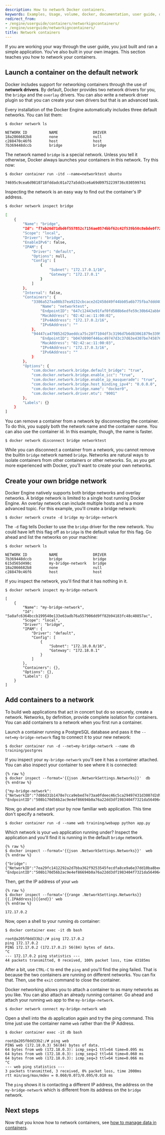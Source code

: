 ```yaml
---
description: How to network Docker containers.
keywords: Examples, Usage, volume, docker, documentation, user guide, data,  volumes
redirect_from:
- /engine/userguide/containers/networkigncontainers/
- /engine/userguide/networkigncontainers/
title: Network containers
---
```


If you are working your way through the user guide, you just built and ran a
simple application. You've also built in your own images. This section teaches
you how to network your containers.

## Launch a container on the default network

Docker includes support for networking containers through the use of **network
drivers**. By default, Docker provides two network drivers for you, the
`bridge` and the `overlay` drivers. You can also write a network driver plugin so
that you can create your own drivers but that is an advanced task.

Every installation of the Docker Engine automatically includes three default networks. You can list them:

    $ docker network ls

    NETWORK ID          NAME                DRIVER
    18a2866682b8        none                null
    c288470c46f6        host                host
    7b369448dccb        bridge              bridge

The network named `bridge` is a special network. Unless you tell it otherwise, Docker always launches your containers in this network. Try this now:

    $ docker container run -itd --name=networktest ubuntu

    74695c9cea6d9810718fddadc01a727a5dd3ce6a69d09752239736c030599741

Inspecting the network is an easy way to find out the container's IP address.

```bash
$ docker network inspect bridge

[
    {
        "Name": "bridge",
        "Id": "f7ab26d71dbd6f557852c7156ae0574bbf62c42f539b50c8ebde0f728a253b6f",
        "Scope": "local",
        "Driver": "bridge",
        "EnableIPv6": false,
        "IPAM": {
            "Driver": "default",
            "Options": null,
            "Config": [
                {
                    "Subnet": "172.17.0.1/16",
                    "Gateway": "172.17.0.1"
                }
            ]
        },
        "Internal": false,
        "Containers": {
            "3386a527aa08b37ea9232cbcace2d2458d49f44bb05a6b775fba7ddd40d8f92c": {
                "Name": "networktest",
                "EndpointID": "647c12443e91faf0fd508b6edfe59c30b642abb60dfab890b4bdccee38750bc1",
                "MacAddress": "02:42:ac:11:00:02",
                "IPv4Address": "172.17.0.2/16",
                "IPv6Address": ""
            },
            "94447ca479852d29aeddca75c28f7104df3c3196d7b6d83061879e339946805c": {
                "EndpointID": "b047d090f446ac49747d3c37d63e4307be745876db7f0ceef7b311cbba615f48",
                "MacAddress": "02:42:ac:11:00:03",
                "IPv4Address": "172.17.0.3/16",
                "IPv6Address": ""
            }
        },
        "Options": {
            "com.docker.network.bridge.default_bridge": "true",
            "com.docker.network.bridge.enable_icc": "true",
            "com.docker.network.bridge.enable_ip_masquerade": "true",
            "com.docker.network.bridge.host_binding_ipv4": "0.0.0.0",
            "com.docker.network.bridge.name": "docker0",
            "com.docker.network.driver.mtu": "9001"
        },
        "Labels": {}
    }
]
```

You can remove a container from a network by disconnecting the container. To do this, you supply both the network name and the container name. You can also use the container id. In this example, though, the name is faster.

    $ docker network disconnect bridge networktest

While you can disconnect a container from a network, you cannot remove the  builtin `bridge` network named `bridge`. Networks are natural ways to isolate containers from other containers or other networks. So, as you get more experienced with Docker, you'll want to create your own networks.

## Create your own bridge network

Docker Engine natively supports both bridge networks and overlay networks. A bridge network is limited to a single host running Docker Engine. An overlay network can include multiple hosts and is a more advanced topic. For this example, you'll create a bridge network:

    $ docker network create -d bridge my-bridge-network

The `-d` flag tells Docker to use the `bridge` driver for the new network. You could have left this flag off as `bridge` is the default value for this flag. Go ahead and list the networks on your machine:

    $ docker network ls

    NETWORK ID          NAME                DRIVER
    7b369448dccb        bridge              bridge
    615d565d498c        my-bridge-network   bridge
    18a2866682b8        none                null
    c288470c46f6        host                host

If you inspect the network, you'll find that it has nothing in it.

    $ docker network inspect my-bridge-network

    [
        {
            "Name": "my-bridge-network",
            "Id": "5a8afc6364bccb199540e133e63adb76a557906dd9ff82b94183fc48c40857ac",
            "Scope": "local",
            "Driver": "bridge",
            "IPAM": {
                "Driver": "default",
                "Config": [
                    {
                        "Subnet": "172.18.0.0/16",
                        "Gateway": "172.18.0.1"
                    }
                ]
            },
            "Containers": {},
            "Options": {},
            "Labels": {}
        }
    ]

## Add containers to a network

To build web applications that act in concert but do so securely, create a
network. Networks, by definition, provide complete isolation for containers. You
can add containers to a network when you first run a container.

Launch a container running a PostgreSQL database and pass it the `--net=my-bridge-network` flag to connect it to your new network:

    $ docker container run -d --net=my-bridge-network --name db training/postgres

If you inspect your `my-bridge-network` you'll see it has a container attached.
You can also inspect your container to see where it is connected:

    {% raw %}
    $ docker inspect --format='{{json .NetworkSettings.Networks}}'  db
    {% endraw %}

    {"my-bridge-network":{"NetworkID":"7d86d31b1478e7cca9ebed7e73aa0fdeec46c5ca29497431d3007d2d9e15ed99",
    "EndpointID":"508b170d56b2ac9e4ef86694b0a76a22dd3df1983404f7321da5649645bf7043","Gateway":"172.18.0.1","IPAddress":"172.18.0.2","IPPrefixLen":16,"IPv6Gateway":"","GlobalIPv6Address":"","GlobalIPv6PrefixLen":0,"MacAddress":"02:42:ac:11:00:02"}}

Now, go ahead and start your by now familiar web application. This time don't specify a network.

    $ docker container run -d --name web training/webapp python app.py

Which network is your `web` application running under? Inspect the application and you'll find it is running in the default `bridge` network.

    {% raw %}
    $ docker inspect --format='{{json .NetworkSettings.Networks}}'  web
    {% endraw %}

    {"bridge":{"NetworkID":"7ea29fc1412292a2d7bba362f9253545fecdfa8ce9a6e37dd10ba8bee7129812",
    "EndpointID":"508b170d56b2ac9e4ef86694b0a76a22dd3df1983404f7321da5649645bf7043","Gateway":"172.17.0.1","IPAddress":"172.17.0.2","IPPrefixLen":16,"IPv6Gateway":"","GlobalIPv6Address":"","GlobalIPv6PrefixLen":0,"MacAddress":"02:42:ac:11:00:02"}}

Then, get the IP address of your `web`

    {% raw %}
    $ docker inspect --format='{{range .NetworkSettings.Networks}}{{.IPAddress}}{{end}}' web
    {% endraw %}

    172.17.0.2

Now, open a shell to your running `db` container:

    $ docker container exec -it db bash

    root@a205f0dd33b2:/# ping 172.17.0.2
    ping 172.17.0.2
    PING 172.17.0.2 (172.17.0.2) 56(84) bytes of data.
    ^C
    --- 172.17.0.2 ping statistics ---
    44 packets transmitted, 0 received, 100% packet loss, time 43185ms

After a bit, use `CTRL-C` to end the `ping` and you'll find the ping failed. That is because the two containers are running on different networks. You can fix that. Then, use the `exit` command to close the container.

Docker networking allows you to attach a container to as many networks as you like. You can also attach an already running container. Go ahead and attach your running `web` app to the `my-bridge-network`.

    $ docker network connect my-bridge-network web

Open a shell into the `db` application again and try the ping command. This time just use the container name `web` rather than the IP Address.

    $ docker container exec -it db bash

    root@a205f0dd33b2:/# ping web
    PING web (172.18.0.3) 56(84) bytes of data.
    64 bytes from web (172.18.0.3): icmp_seq=1 ttl=64 time=0.095 ms
    64 bytes from web (172.18.0.3): icmp_seq=2 ttl=64 time=0.060 ms
    64 bytes from web (172.18.0.3): icmp_seq=3 ttl=64 time=0.066 ms
    ^C
    --- web ping statistics ---
    3 packets transmitted, 3 received, 0% packet loss, time 2000ms
    rtt min/avg/max/mdev = 0.060/0.073/0.095/0.018 ms

The `ping` shows it is contacting a different IP address, the address on the `my-bridge-network` which is different from its address on the `bridge` network.

## Next steps

Now that you know how to network containers, see [how to manage data in containers](dockervolumes.md).
